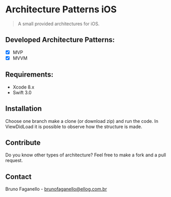 # Architecture Patterns iOS
> A small provided architectures for iOS.

## Developed Architecture Patterns:
- [x] MVP
- [x] MVVM

## Requirements:
- Xcode 8.x
- Swift 3.0

## Installation
Choose one branch make a clone (or download zip) and run the code.
In ViewDidLoad it is possible to observe how the structure is made.

## Contribute
Do you know other types of architecture? Feel free to make a fork and a pull request.

## Contact
Bruno Faganello - brunofaganello@ellog.com.br
